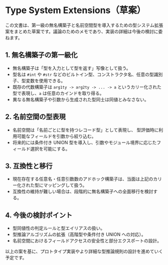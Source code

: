 # Type System Extensions（草案）

この文書は、第一級の無名構築子と名前空間型を導入するための型システム拡張案をまとめた草案です。議論のためのメモであり、実装の詳細は今後の検討に委ねます。

## 1. 無名構築子の第一級化

- 無名構築子は「型を入力として型を返す」写像として扱う。
- 型名は `#int` や `#str` などのビルトイン型、コンストラクタ名、任意の型識別子、型変数を使用できる。
- 既存の代数構築子は `arg1ty -> arg2ty -> ... -> a` というカリー化された型で表現し、`a` は任意のカインドを取り得る。
- 異なる無名構築子や引数から生成された型同士は同値とみなさない。

## 2. 名前空間の型表現

- 名前空間は「名前ごとに型を持つレコード型」として表現し、
  型評価時に利用可能なフィールドを引数から絞り込む。
- 将来的には条件付き UNION 型を導入し、引数やモジュール境界に応じたフィールド選択を可能にする。

## 3. 互換性と移行

- 現在存在する任意名・任意引数数のアドホック構築子は、当面は上記のカリー化された型にマッピングして扱う。
- 互換性の維持が難しい場合は、段階的に無名構築子への全面移行を検討する。

## 4. 今後の検討ポイント

- 型同値性の判定ルールと型エイリアスの扱い。
- 型推論アルゴリズムの拡張（高階型や条件付き UNION への対応）。
- 名前空間におけるフィールドアクセスの安全性と部分エクスポートの設計。

以上の案を基に、プロトタイプ実装やより詳細な型推論規則の設計を進めていく予定です。
